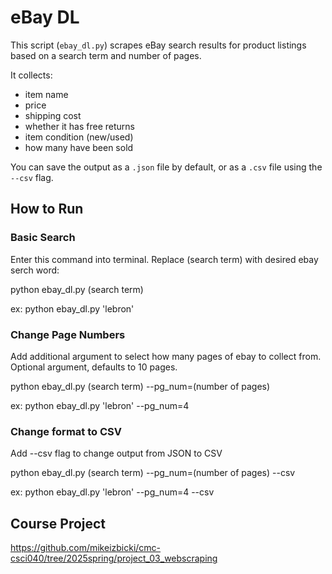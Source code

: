 # eBay DL

This script (`ebay_dl.py`) scrapes eBay search results for product listings based on a search term and number of pages.

It collects:
- item name
- price
- shipping cost
- whether it has free returns
- item condition (new/used)
- how many have been sold

You can save the output as a `.json` file by default, or as a `.csv` file using the `--csv` flag.

## How to Run

### Basic Search
Enter this command into terminal. Replace (search term) with desired ebay serch word:

python ebay_dl.py (search term) 

ex: python ebay_dl.py 'lebron'

### Change Page Numbers
Add additional argument to select how many pages of ebay to collect from. Optional argument, defaults to 10 pages.

python ebay_dl.py (search term) --pg_num=(number of pages)

ex: python ebay_dl.py 'lebron' --pg_num=4

### Change format to CSV
Add --csv flag to change output from JSON to CSV

python ebay_dl.py (search term) --pg_num=(number of pages) --csv

ex: python ebay_dl.py 'lebron'  --pg_num=4 --csv

## Course Project

https://github.com/mikeizbicki/cmc-csci040/tree/2025spring/project_03_webscraping